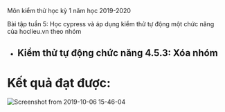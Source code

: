 Môn kiểm thử học kỳ 1 năm học 2019-2020

Bài tập tuần 5: Học cypress và áp dụng kiểm thử tự động một chức năng của hoclieu.vn theo nhóm

- ## Kiểm thử tự động chức năng 4.5.3: Xóa nhóm 


# Kết quả đạt được: 
![Screenshot from 2019-10-06 15-46-04](https://user-images.githubusercontent.com/43260954/66266651-0926a280-e852-11e9-8bf1-7ab262623009.png)
